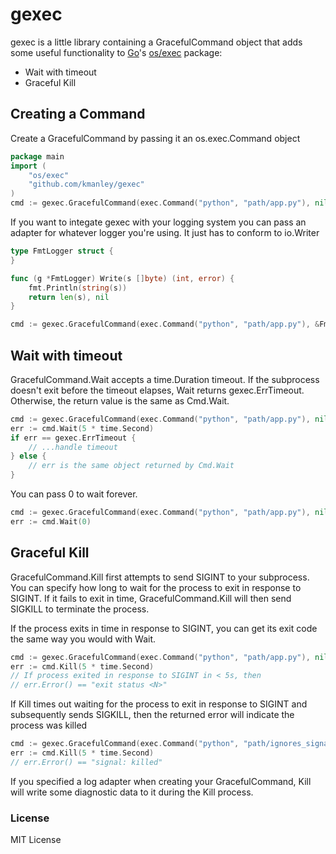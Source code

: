 # gexec

gexec is a little library containing a GracefulCommand object that adds some useful functionality to [Go](http://golang.org)'s [os/exec](http://golang.org/pkg/os/exec/) package:

 * Wait with timeout
 * Graceful Kill
 
## Creating a Command

Create a GracefulCommand by passing it an os.exec.Command object

```go
package main
import (
	"os/exec"
	"github.com/kmanley/gexec"
)
cmd := gexec.GracefulCommand(exec.Command("python", "path/app.py"), nil)
```

If you want to integate gexec with your logging system you can pass an adapter
for whatever logger you're using. It just has to conform to io.Writer

```go
type FmtLogger struct {
}

func (g *FmtLogger) Write(s []byte) (int, error) {
	fmt.Println(string(s))
	return len(s), nil
}

cmd := gexec.GracefulCommand(exec.Command("python", "path/app.py"), &FmtLogger{})
```


## Wait with timeout

GracefulCommand.Wait accepts a time.Duration timeout. If the subprocess doesn't exit
before the timeout elapses, Wait returns gexec.ErrTimeout. Otherwise, the return 
value is the same as Cmd.Wait.

```go
cmd := gexec.GracefulCommand(exec.Command("python", "path/app.py"), nil)
err := cmd.Wait(5 * time.Second)
if err == gexec.ErrTimeout {
	// ...handle timeout
} else {
	// err is the same object returned by Cmd.Wait
}
```

You can pass 0 to wait forever. 

```go
cmd := gexec.GracefulCommand(exec.Command("python", "path/app.py"), nil)
err := cmd.Wait(0)
```

## Graceful Kill

GracefulCommand.Kill first attempts to send SIGINT to your subprocess. You can specify
how long to wait for the process to exit in response to SIGINT. If it fails to exit
in time, GracefulCommand.Kill will then send SIGKILL to terminate the process. 

If the process exits in time in response to SIGINT, you can get its exit code the same way
you would with Wait. 

```go
cmd := gexec.GracefulCommand(exec.Command("python", "path/app.py"), nil)
err := cmd.Kill(5 * time.Second)
// If process exited in response to SIGINT in < 5s, then 
// err.Error() == "exit status <N>"
```

If Kill times out waiting for the process to exit in response to SIGINT and subsequently sends SIGKILL,
then the returned error will indicate the process was killed

```go
cmd := gexec.GracefulCommand(exec.Command("python", "path/ignores_signals.py"), nil)
err := cmd.Kill(5 * time.Second)
// err.Error() == "signal: killed"
```

If you specified a log adapter when creating your GracefulCommand, Kill will write some
diagnostic data to it during the Kill process. 

### License

MIT License
